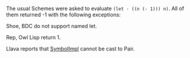 The usual Schemes were asked to evaluate `(let - ((n (- 1))) n)`.  All of them returned -1 with the following exceptions:

Shoe, BDC do not support named let.

Rep, Owl Lisp return 1.

Llava reports that [SymbolImpl](SymbolImpl.md) cannot be cast to Pair.

